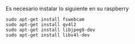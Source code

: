 Es necesario instalar lo siguiente en su raspberry
```
sudo apt-get install fswebcam
sudo apt-get install qv4l2
sudo apt-get install libjpeg8-dev 
sudo apt-get install libv4l-dev
```

